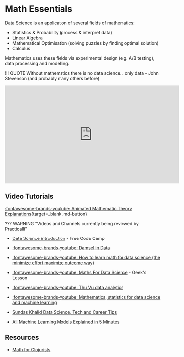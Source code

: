 # Math Essentials

Data Science is an application of several fields of mathematics:

- Statistics & Probability (process & interpret data)
- Linear Algebra
- Mathematical Optimisation (solving puzzles by finding optimal solution)
- Calculus

Mathematics uses these fields via experimental design (e.g. A/B testing), data processing and modelling.

!!! QUOTE
    Without mathematics there is no data science... only data - John Stevenson (and probably many others before)

<p style="text-align:center">
<iframe width="560" height="315" src="https://www.youtube.com/embed/eJtHzkMy_1k" title="YouTube video player" frameborder="0" allow="accelerometer; autoplay; clipboard-write; encrypted-media; gyroscope; picture-in-picture" allowfullscreen></iframe>
</p>


## Video Tutorials

[:fontawesome-brands-youtube:  Animated Mathematic Theory Explanations](https://www.youtube.com/@3blue1brown){target=_blank .md-button}

??? WARNING "Videos and Channels currently being reviewed by Practicalli"

- [Data Science introduction](https://www.youtube.com/watch?v=ua-CiDNNj30) - Free Code Camp
- [:fontawesome-brands-youtube: Damsel in Data](https://www.youtube.com/@damselindata)
- [:fontawesome-brands-youtube: How to learn math for data science (the minimize effort maximize outcome way)](https://www.youtube.com/watch?v=5wMl5FM2swo)
- [:fontawesome-brands-youtube: Maths For Data Science](https://www.youtube.com/playlist?list=PLwYvzp9lBJVmv6yLK1hDH_Hqosl-lzGOl) - Geek's Lesson
- [:fontawesome-brands-youtube: Thu Vu data analytics](https://www.youtube.com/@Thuvu5)
- [:fontawesome-brands-youtube: Mathematics, statistics for data science and machine learning](https://www.youtube.com/playlist?list=PLeo1K3hjS3uuKaU2nBDwr6zrSOTzNCs0l)
-  [Sundas Khalid Data Science, Tech and Career Tips](https://www.youtube.com/@SundasKhalid)


- [All Machine Learning Models Explained in 5 Minutes](https://www.youtube.com/watch?v=yN7ypxC7838)



## Resources

- [Math for Clojurists](https://alanmarazzi.gitlab.io/blog/posts/2020-3-23-math-for-clojurists/)
